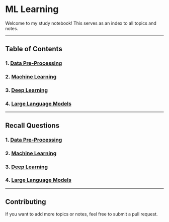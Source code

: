# ML Learning

Welcome to my study notebook! This serves as an index to all topics and notes.

---

## Table of Contents

### 1. [Data Pre-Processing](DataPreProcessing.md)

### 2. [Machine Learning](2_ML.md)

### 3. [Deep Learning](3_DeepLearning.md)

### 4. [Large Language Models](LLM.md)

---

## Recall Questions

### 1. [Data Pre-Processing](DataPreProcessing.md)

### 2. [Machine Learning](2_ML.md)

### 3. [Deep Learning](3_DeepLearning_Recall.md)

### 4. [Large Language Models](LLM.md)

---

## Contributing

If you want to add more topics or notes, feel free to submit a pull request.
